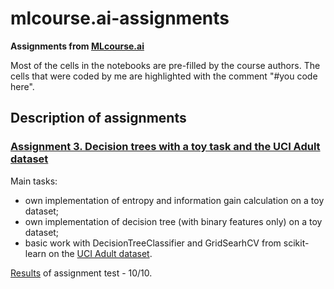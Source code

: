 # mlcourse.ai-assignments

__Assignments from [MLcourse.ai](https://mlcourse.ai/assignments)__

Most of the cells in the notebooks are pre-filled by the course authors. The cells that were coded by me are highlighted with the comment "#you code here".

## Description of assignments
### [Assignment 3. Decision trees with a toy task and the UCI Adult dataset](https://github.com/Installka/mlcourse.ai-assignments/tree/master/A3.%20Decision%20Trees)
Main tasks:
- own implementation of entropy and information gain calculation on a toy dataset;
- own implementation of decision tree (with binary features only) on a toy dataset;
- basic work with DecisionTreeClassifier and GridSearhCV from scikit-learn on the [UCI Adult dataset](http://archive.ics.uci.edu/ml/machine-learning-databases/adult/).

[Results](https://docs.google.com/forms/d/e/1FAIpQLSft9BcYHLuhg5ZzN_ANb1wTp49BUAosrn-Y4Hx2ZdLjFsadDg/viewscore?viewscore=AE0zAgD5SyYYEpya33xKnGH9YcnP113pq5fGhnHusVB7O0sBFGyEPccvcyS9P3NCGmHM2Is) of assignment test - 10/10.
